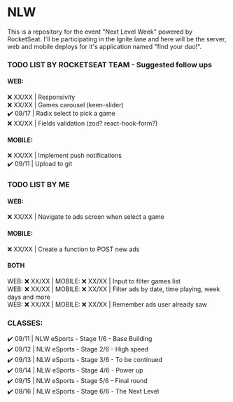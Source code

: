 # NLW
This is a repository for the event "Next Level Week" powered by RocketSeat. I'll be participating in the Ignite lane and here will be the server, web and mobile deploys for it's application named "find your duo!".

### TODO LIST BY ROCKETSEAT TEAM - Suggested follow ups

#### WEB:

❌ XX/XX | Responsivity <br>
❌ XX/XX | Games carousel (keen-slider) <br>
✔️ 09/17 | Radix select to pick a game <br>
❌ XX/XX | Fields validation (zod? react-hook-form?) <br>

#### MOBILE:

❌ XX/XX | Implement push notifications <br>
✔️ 09/11 | Upload to git <br>

### TODO LIST BY ME

#### WEB:

❌ XX/XX | Navigate to ads screen when select a game <br>

#### MOBILE:

❌ XX/XX | Create a function to POST new ads <br>

#### BOTH

WEB: ❌ XX/XX | MOBILE: ❌ XX/XX | Input to filter games list <br>
WEB: ❌ XX/XX | MOBILE: ❌ XX/XX | Filter ads by date, time playing, week days and more <br>
WEB: ❌ XX/XX | MOBILE: ❌ XX/XX | Remember ads user already saw <br>

### CLASSES:

✔️ 09/11 | NLW eSports - Stage 1/6 - Base Building <br>
✔️ 09/12 | NLW eSports - Stage 2/6 - High speed <br>
✔️ 09/13 | NLW eSports - Stage 3/6 - To be continued <br>
✔️ 09/14 | NLW eSports - Stage 4/6 - Power up <br>
✔️ 09/15 | NLW eSports - Stage 5/6 - Final round <br>
✔️ 09/16 | NLW eSports - Stage 6/6 - The Next Level <br>

